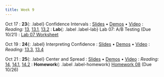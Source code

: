```yaml
---
title: Week 9
---
```


Oct 17
: **23**{: .label} Confidence Intervals
  : [Slides](#) &#8226; [Demos](#) &#8226; [Video](#)
: *Reading:* [13](https://inferentialthinking.com/chapters/13/Estimation.html), [13.1](https://inferentialthinking.com/chapters/13/1/Percentiles.html), [13.2](https://inferentialthinking.com/chapters/13/2/Bootstrap.html)
: **Lab**{: .label .label-lab} Lab 07: A/B Testing (Due 10/21)
  : [Lab 07 Worksheet](#)

Oct 19
: **24**{: .label} Interpreting Confidence
  : [Slides](#) &#8226; [Demos](#) &#8226; [Video](#)
: *Reading:* [13.3](https://inferentialthinking.com/chapters/13/3/Confidence_Intervals.html), [13.4](https://inferentialthinking.com/chapters/13/4/Using_Confidence_Intervals.html)

Oct 21
: **25**{: .label} Center and Spread
  : [Slides](#) &#8226; [Demos](#) &#8226; [Video](#)
: *Reading:* [14](https://inferentialthinking.com/chapters/14/Why_the_Mean_Matters.html), [14.1](https://inferentialthinking.com/chapters/14/1/Properties_of_the_Mean.html), [14.2](https://inferentialthinking.com/chapters/14/2/Variability.html)
: **Homework**{: .label .label-homework} [Homework 08](#) (Due 10/26)

